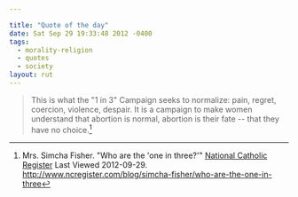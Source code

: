 ```yaml
---

title: "Quote of the day"
date: Sat Sep 29 19:33:48 2012 -0400
tags:
  - morality-religion
  - quotes
  - society
layout: rut
---
```



>This is what the "1 in 3" Campaign seeks to normalize:  pain, regret, coercion, violence, despair.  It is a campaign to make women understand that abortion is normal, abortion is their fate -- that they have no choice.[^20120929-1]

[^20120929-1]: Mrs. Simcha Fisher.  "Who are the 'one in three?'" [National Catholic Register](http://www.ncregister.com) Last Viewed 2012-09-29.  <http://www.ncregister.com/blog/simcha-fisher/who-are-the-one-in-three>

